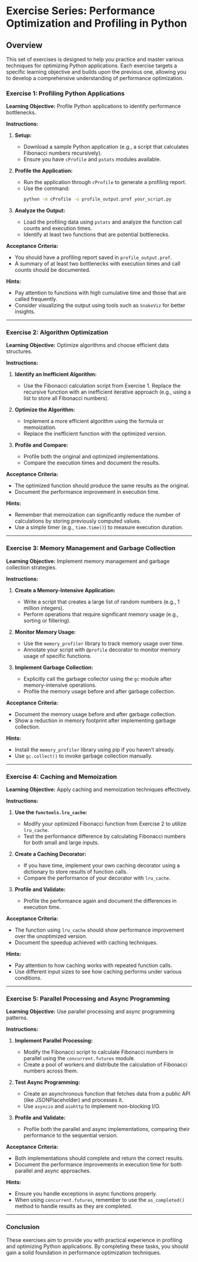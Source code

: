 # Exercise Series: Performance Optimization and Profiling in Python

## Overview
This set of exercises is designed to help you practice and master various techniques for optimizing Python applications. Each exercise targets a specific learning objective and builds upon the previous one, allowing you to develop a comprehensive understanding of performance optimization.

### Exercise 1: Profiling Python Applications
**Learning Objective:** Profile Python applications to identify performance bottlenecks.

**Instructions:**
1. **Setup:**
   - Download a sample Python application (e.g., a script that calculates Fibonacci numbers recursively).
   - Ensure you have `cProfile` and `pstats` modules available.

2. **Profile the Application:**
   - Run the application through `cProfile` to generate a profiling report.
   - Use the command: 
     ```bash
     python -m cProfile -o profile_output.prof your_script.py
     ```

3. **Analyze the Output:**
   - Load the profiling data using `pstats` and analyze the function call counts and execution times.
   - Identify at least two functions that are potential bottlenecks.

**Acceptance Criteria:**
- You should have a profiling report saved in `profile_output.prof`.
- A summary of at least two bottlenecks with execution times and call counts should be documented.

**Hints:**
- Pay attention to functions with high cumulative time and those that are called frequently.
- Consider visualizing the output using tools such as `SnakeViz` for better insights.

---

### Exercise 2: Algorithm Optimization
**Learning Objective:** Optimize algorithms and choose efficient data structures.

**Instructions:**
1. **Identify an Inefficient Algorithm:**
   - Use the Fibonacci calculation script from Exercise 1. Replace the recursive function with an inefficient iterative approach (e.g., using a list to store all Fibonacci numbers).

2. **Optimize the Algorithm:**
   - Implement a more efficient algorithm using the formula or memoization.
   - Replace the inefficient function with the optimized version.

3. **Profile and Compare:**
   - Profile both the original and optimized implementations.
   - Compare the execution times and document the results.

**Acceptance Criteria:**
- The optimized function should produce the same results as the original.
- Document the performance improvement in execution time.

**Hints:**
- Remember that memoization can significantly reduce the number of calculations by storing previously computed values.
- Use a simple timer (e.g., `time.time()`) to measure execution duration.

---

### Exercise 3: Memory Management and Garbage Collection
**Learning Objective:** Implement memory management and garbage collection strategies.

**Instructions:**
1. **Create a Memory-Intensive Application:**
   - Write a script that creates a large list of random numbers (e.g., 1 million integers).
   - Perform operations that require significant memory usage (e.g., sorting or filtering).

2. **Monitor Memory Usage:**
   - Use the `memory_profiler` library to track memory usage over time.
   - Annotate your script with `@profile` decorator to monitor memory usage of specific functions.

3. **Implement Garbage Collection:**
   - Explicitly call the garbage collector using the `gc` module after memory-intensive operations.
   - Profile the memory usage before and after garbage collection.

**Acceptance Criteria:**
- Document the memory usage before and after garbage collection.
- Show a reduction in memory footprint after implementing garbage collection.

**Hints:**
- Install the `memory_profiler` library using pip if you haven’t already.
- Use `gc.collect()` to invoke garbage collection manually.

---

### Exercise 4: Caching and Memoization
**Learning Objective:** Apply caching and memoization techniques effectively.

**Instructions:**
1. **Use the `functools.lru_cache`:**
   - Modify your optimized Fibonacci function from Exercise 2 to utilize `lru_cache`.
   - Test the performance difference by calculating Fibonacci numbers for both small and large inputs.

2. **Create a Caching Decorator:**
   - If you have time, implement your own caching decorator using a dictionary to store results of function calls.
   - Compare the performance of your decorator with `lru_cache`.

3. **Profile and Validate:**
   - Profile the performance again and document the differences in execution time.

**Acceptance Criteria:**
- The function using `lru_cache` should show performance improvement over the unoptimized version.
- Document the speedup achieved with caching techniques.

**Hints:**
- Pay attention to how caching works with repeated function calls.
- Use different input sizes to see how caching performs under various conditions.

---

### Exercise 5: Parallel Processing and Async Programming
**Learning Objective:** Use parallel processing and async programming patterns.

**Instructions:**
1. **Implement Parallel Processing:**
   - Modify the Fibonacci script to calculate Fibonacci numbers in parallel using the `concurrent.futures` module.
   - Create a pool of workers and distribute the calculation of Fibonacci numbers across them.

2. **Test Async Programming:**
   - Create an asynchronous function that fetches data from a public API (like JSONPlaceholder) and processes it.
   - Use `asyncio` and `aiohttp` to implement non-blocking I/O.

3. **Profile and Validate:**
   - Profile both the parallel and async implementations, comparing their performance to the sequential version.

**Acceptance Criteria:**
- Both implementations should complete and return the correct results.
- Document the performance improvements in execution time for both parallel and async approaches.

**Hints:**
- Ensure you handle exceptions in async functions properly.
- When using `concurrent.futures`, remember to use the `as_completed()` method to handle results as they are completed.

---

### Conclusion
These exercises aim to provide you with practical experience in profiling and optimizing Python applications. By completing these tasks, you should gain a solid foundation in performance optimization techniques.